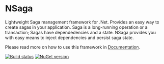 # NSaga
Lightweight Saga management framework for .Net. Provides an easy way to create sagas in your application. Saga is a long-running operation or a transaction; 
Sagas have dependedencies and a state. NSaga provides you with easy means to inject dependencies and persist saga state.

Please read more on how to use this framework in [Documentation](https://github.com/AMVSoftware/NSaga/wiki).

[![Build status](https://ci.appveyor.com/api/projects/status/fy4qn1k8d70th9a9/branch/master?svg=true)](https://ci.appveyor.com/project/trailmax/nsaga/branch/master) 
[![NuGet version](https://badge.fury.io/nu/nsaga.svg)](https://badge.fury.io/nu/nsaga)

